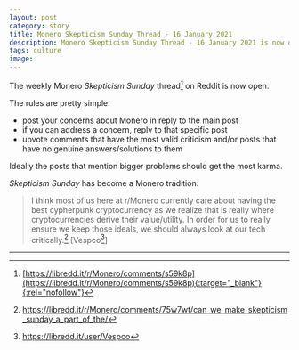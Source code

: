 ```yaml
---
layout: post
category: story
title: Monero Skepticism Sunday Thread - 16 January 2021
description: Monero Skepticism Sunday Thread - 16 January 2021 is now open.
tags: culture
image: 
---
```


The weekly Monero *Skepticism Sunday* thread[^1] on Reddit is now open. 

The rules are pretty simple:

- post your concerns about Monero in reply to the main post
- if you can address a concern, reply to that specific post
- upvote comments that have the most valid criticism and/or posts that have no genuine answers/solutions to them

Ideally the posts that mention bigger problems should get the most karma.

*Skepticism Sunday* has become a Monero tradition:

> I think most of us here at r/Monero currently care about having the best cypherpunk cryptocurrency as we realize that is really where cryptocurrencies derive their value/utility. In order for us to really ensure we keep those ideals, we should always look at our tech critically.[^2] [Vespco[^3]]

---

[^1]: [https://libredd.it/r/Monero/comments/s59k8p](https://libredd.it/r/Monero/comments/s59k8p){:target="_blank"}{:rel="nofollow"}
[^2]: https://libredd.it/r/Monero/comments/75w7wt/can_we_make_skepticism_sunday_a_part_of_the/
[^3]: https://libredd.it/user/Vespco

